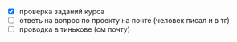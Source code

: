 - [x] проверка заданий курса
- [ ] ответь на вопрос по проекту на почте (человек писал и в тг)
- [ ] проводка в тинькове (см почту)